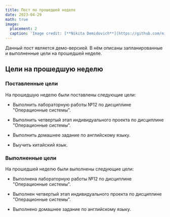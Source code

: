 ```yaml
---
title: Пост по прошедшей неделе
date: 2023-04-29
math: true
image:
  placement: 2
  caption: 'Image credit: [**Nikita Demidovich**](https://github.com/nikdem1/nikdem1/blob/main/github-header.webp)'
---
```


Данный пост является демо-версией. В нём описаны запланированные и выполненные цели на прошедшей неделе.

## Цели на прошедшую неделю

### Поставленные цели

На прошедшую неделю были поставлены следующие цели:

- Выполнить лабораторную работы №12 по дисциплине "Операционные системы".

- Выполнить четвертый этап индивидуального проекта по дисциплине "Операционные системы".

- Выполнить домашнее задание по английскому языку.

- Выучить китайский язык.

### Выполненные цели

На прошедшей неделю были выполнены следующие цели:

- Выполнена лабораторную работы №12 по дисциплине "Операционные системы".

- Выполнен четвертый этап индивидуального проекта по дисциплине "Операционные системы".

- Выполнено домашнее задание по английскому языку.
